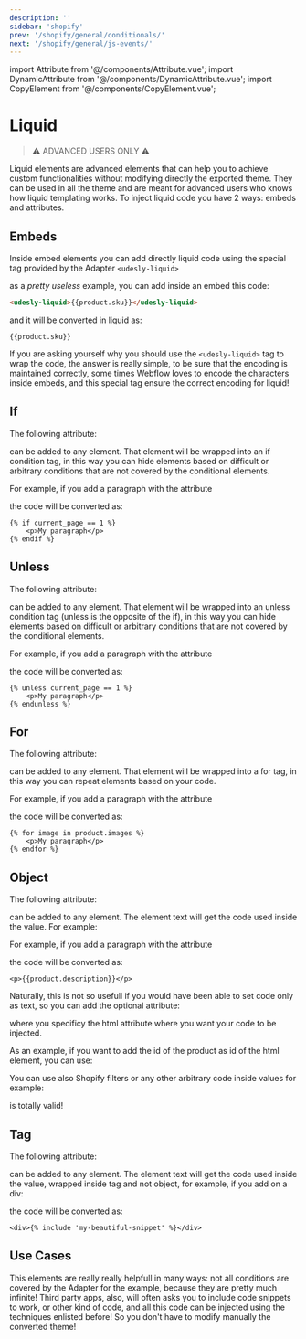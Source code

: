 ```yaml
---
description: ''
sidebar: 'shopify'
prev: '/shopify/general/conditionals/'
next: '/shopify/general/js-events/'
---
```


import Attribute from '@/components/Attribute.vue';
import DynamicAttribute from '@/components/DynamicAttribute.vue';
import CopyElement from '@/components/CopyElement.vue';


# Liquid

> ⚠️ ADVANCED USERS ONLY ⚠️

Liquid elements are advanced elements that can help you to achieve custom functionalities without modifying directly the exported theme. They can be used in all the theme and are meant for advanced users who knows how liquid templating works. To inject liquid code you have 2 ways: embeds and attributes.


## Embeds

Inside embed elements you can add directly liquid code using the special tag provided by the Adapter ```<udesly-liquid>```

as a *pretty useless* example, you can add inside an embed this code:


```html
<udesly-liquid>{{product.sku}}</udesly-liquid>
```

and it will be converted in liquid as:

```liquid
{{product.sku}}
```
If you are asking yourself why you should use the ```<udesly-liquid>``` tag to wrap the code, the answer is really simple, to be sure that the encoding is maintained correctly, some times Webflow loves to encode the characters inside embeds, and this special tag ensure the correct encoding for liquid!


## If

The following attribute:

<DynamicAttribute name="liquid:if" value="condition" />

can be added to any element. That element will be wrapped into an if condition tag, in this way you can hide elements based on difficult or arbitrary conditions that are not covered by the conditional elements. 

For example, if you add a paragraph with the attribute 

<Attribute name="liquid:if" value="current_page == 1" />

the code will be converted as: 
```liquid
{% if current_page == 1 %}
    <p>My paragraph</p>
{% endif %}
```

## Unless

The following attribute:

<DynamicAttribute name="liquid:unless" value="condition" />

can be added to any element. That element will be wrapped into an unless condition tag (unless is the opposite of the if), in this way you can hide elements based on difficult or arbitrary conditions that are not covered by the conditional elements. 

For example, if you add a paragraph with the attribute 

<Attribute name="liquid:unless" value="current_page == 1" />

the code will be converted as: 
```liquid
{% unless current_page == 1 %}
    <p>My paragraph</p>
{% endunless %}
```

## For

The following attribute:

<DynamicAttribute name="liquid:for" value="cycle condition" />

can be added to any element. That element will be wrapped into a for tag, in this way you can repeat elements based on your code. 

For example, if you add a paragraph with the attribute 

<Attribute name="liquid:for" value="image in product.images" />

the code will be converted as: 
```liquid
{% for image in product.images %}
    <p>My paragraph</p>
{% endfor %}
```

## Object

The following attribute:

<DynamicAttribute name="liquid:object" value="object" />

can be added to any element. The element text will get the code used inside the value. For example:

For example, if you add a paragraph with the attribute 

<Attribute name="liquid:object" value="product.description" />

the code will be converted as: 
```liquid
<p>{{product.description}}</p>
```

Naturally, this is not so usefull if you would have been able to set code only as text, so you can add the optional attribute:

<DynamicAttribute name="where" value="html attribute" />

where you specificy the html attribute where you want your code to be injected.

As an example, if you want to add the id of the product as id of the html element, you can use:

<Attribute name="liquid:object" value="product.id" />

<Attribute name="where" value="id" />

You can use also Shopify filters or any other arbitrary code inside values for example:

<Attribute name="liquid:object" value="'product-' | append: product.id" />

<Attribute name="where" value="id" />

is totally valid! 

## Tag

The following attribute:

<DynamicAttribute name="liquid:tag" value="code" />

can be added to any element. The element text will get the code used inside the value, wrapped inside tag and not object, for example, if you add on a div:

<Attribute name="liquid:tag" value="include 'my-beautiful-snippet'" />

the code will be converted as: 
```liquid
<div>{% include 'my-beautiful-snippet' %}</div>
```


## Use Cases

This elements are really really helpfull in many ways: not all conditions are covered by the Adapter for the example, because they are pretty much infinite!
Third party apps, also, will often asks you to include code snippets to work, or other kind of code, and all this code can be injected using the techniques enlisted before! So you don't have to modify manually the converted theme!
